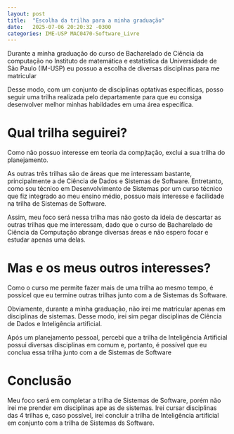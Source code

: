 ```yaml
---
layout: post
title:  "Escolha da trilha para a minha graduação"
date:   2025-07-06 20:20:32 -0300
categories: IME-USP MAC0470-Software_Livre
---
```


Durante a minha graduação do curso de Bacharelado de Ciência da computação no Instituto de matemática e estatística da Universidade de São Paulo (IM-USP) eu possuo a escolha de diversas disciplinas para me matricular

Desse modo, com um conjunto de disciplinas optativas específicas, posso seguir uma trilha realizada pelo departamente para que eu consiga desenvolver melhor minhas habildades em uma área específica.

# Qual trilha seguirei?

Como não possuo interesse em teoria da compjtação, exclui a sua trilha do planejamento.

As outras três trilhas são de áreas que me interessam bastante, principalmente a de Ciência de Dados e Sistemas de Software. Entretanto, como sou técnico em Desenvolvimento de Sistemas por um curso técnico que fiz integrado ao meu ensino médio, possuo mais interesse e facilidade na trilha de Sistemas de Software.

Assim, meu foco será nessa trilha mas não gosto da ideia de descartar as outras trilhas que me interessam, dado que o curso de Bacharelado de Ciência da Computação abrange diversas áreas e não espero focar e estudar apenas uma delas.

# Mas e os meus outros interesses?

Como o curso me permite fazer mais de uma trilha ao mesmo tempo, é possícel que eu termine outras trilhas junto com a de Sistemas ds Software.

Obviamente, durante a minha graduação, não irei me matricular apenas em disciplinas de sistemas. Desse modo, irei sim pegar disciplinas de Ciência de Dados e Inteligência artificial.

Após um planejamento pessoal, percebi que a trilha de Inteligência Artificial possui diversas disciplinas em comum e, portanto, é possível que eu conclua essa trilha junto com a de Sistemas de Software

# Conclusão

Meu foco será em completar a trilha de Sistemas de Software, porém não irei me prender em disciplinas ape as de sistemas. Irei cursar disciplinas das 4 trilhas e, caso possível, irei concluir a trilha de Inteligência artificial em conjunto com a trilha de Sistemas ds Software.

